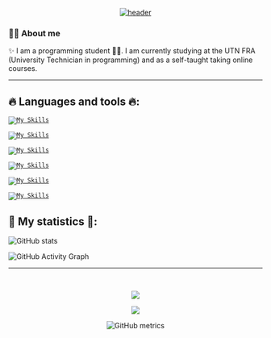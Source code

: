 <div align="center">
<a href='https://github.com/bamioezequiel/'>
 
 ![header](https://capsule-render.vercel.app/api?type=Waving&color=transparent&fontColor=30BD26&height=300&section=header&text=Bamio%20Ezequiel&fontSize=90)

 </a>
 
</div>
<h3>🙋‍♂️ About me</h3> 
<!-- <img src="https://github.com/rajput2107/rajput2107/blob/master/Assets/Hi.gif" width="40px">  -->

✨ I am a programming student 👨‍💻. I am currently studying at the UTN FRA <br>
(University Technician in programming) and as a self-taught taking online courses.

<!-- <img align="right" height="220" width="300" src="https://media.giphy.com/media/V47JMIkNjdU94n9Mjk/giphy.gif" /> </a> -->

<hr>
  
## 🔥 Languages and tools 🔥:

  <code>[![My Skills](https://skillicons.dev/icons?i=cs)](https://github.com/bamioezequiel/)</code>
  
  <code>[![My Skills](https://skillicons.dev/icons?i=c)](https://github.com/bamioezequiel/)</code>
  
  <code>[![My Skills](https://skillicons.dev/icons?i=react,redux,js,html,css,webpack,sass,bootstrap)](https://github.com/bamioezequiel/)</code>
  
  <code>[![My Skills](https://skillicons.dev/icons?i=nodejs,express)](https://github.com/bamioezequiel/)</code>
  
  <code>[![My Skills](https://skillicons.dev/icons?i=angular,typescript,firebase)](https://github.com/bamioezequiel/)</code>
  
  <code>[![My Skills](https://skillicons.dev/icons?i=visualstudio,vscode,eclipse,github)](https://github.com/bamioezequiel/)</code>
  
## 📌 My statistics 📌:
  
  
![GitHub stats](https://github-readme-stats.vercel.app/api?username=bamioezequiel&show_icons=true)  

![GitHub Activity Graph](https://activity-graph.herokuapp.com/graph?username=bamioezequiel)  

<hr>
  
<br>
  
<div align="center">
<p ><img src="https://profile-counter.glitch.me/{EzequielBamio}/count.svg" /></p> 

![](https://github-profile-summary-cards.vercel.app/api/cards/profile-details?username=EzequielBamio&theme=github_dark)
  
 
![GitHub metrics](https://metrics.lecoq.io/bamioezequiel)  
 
</div>


